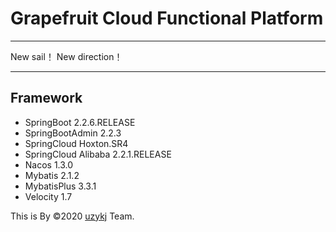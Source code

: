 # Grapefruit Cloud Functional Platform

-------

New sail！ New direction！

-------

## Framework
- SpringBoot                2.2.6.RELEASE
- SpringBootAdmin           2.2.3
- SpringCloud               Hoxton.SR4
- SpringCloud Alibaba       2.2.1.RELEASE
- Nacos                     1.3.0
- Mybatis                   2.1.2
- MybatisPlus               3.3.1
- Velocity                  1.7


This is By &copy;2020 <a href="https://github.com/uzykj">uzykj</a> Team.